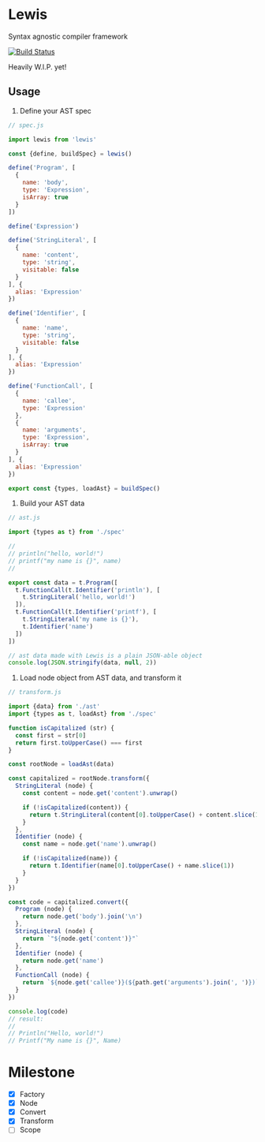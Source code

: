 Lewis
======

Syntax agnostic compiler framework

[![Build Status](https://travis-ci.org/HyeonuPark/Lewis.svg?branch=master)](https://travis-ci.org/HyeonuPark/Lewis)

Heavily W.I.P. yet!

## Usage

1. Define your AST spec

```js
// spec.js

import lewis from 'lewis'

const {define, buildSpec} = lewis()

define('Program', [
  {
    name: 'body',
    type: 'Expression',
    isArray: true
  }
])

define('Expression')

define('StringLiteral', [
  {
    name: 'content',
    type: 'string',
    visitable: false
  }
], {
  alias: 'Expression'
})

define('Identifier', [
  {
    name: 'name',
    type: 'string',
    visitable: false
  }
], {
  alias: 'Expression'
})

define('FunctionCall', [
  {
    name: 'callee',
    type: 'Expression'
  },
  {
    name: 'arguments',
    type: 'Expression',
    isArray: true
  }
], {
  alias: 'Expression'
})

export const {types, loadAst} = buildSpec()
```

1. Build your AST data

```js
// ast.js

import {types as t} from './spec'

//
// println("hello, world!")
// printf("my name is {}", name)
//

export const data = t.Program([
  t.FunctionCall(t.Identifier('println'), [
    t.StringLiteral('hello, world!')
  ]),
  t.FunctionCall(t.Identifier('printf'), [
    t.StringLiteral('my name is {}'),
    t.Identifier('name')
  ])
])

// ast data made with Lewis is a plain JSON-able object
console.log(JSON.stringify(data, null, 2))
```

1. Load node object from AST data, and transform it

```js
// transform.js

import {data} from './ast'
import {types as t, loadAst} from './spec'

function isCapitalized (str) {
  const first = str[0]
  return first.toUpperCase() === first
}

const rootNode = loadAst(data)

const capitalized = rootNode.transform({
  StringLiteral (node) {
    const content = node.get('content').unwrap()

    if (!isCapitalized(content)) {
      return t.StringLiteral(content[0].toUpperCase() + content.slice(1))
    }
  },
  Identifier (node) {
    const name = node.get('name').unwrap()

    if (!isCapitalized(name)) {
      return t.Identifier(name[0].toUpperCase() + name.slice(1))
    }
  }
})

const code = capitalized.convert({
  Program (node) {
    return node.get('body').join('\n')
  },
  StringLiteral (node) {
    return `"${node.get('content')}"`
  },
  Identifier (node) {
    return node.get('name')
  },
  FunctionCall (node) {
    return `${node.get('callee')}(${path.get('arguments').join(', ')})`
  }
})

console.log(code)
// result:
//
// Println("Hello, world!")
// Printf("My name is {}", Name)
```

# Milestone

- [x] Factory
- [x] Node
- [x] Convert
- [x] Transform
- [ ] Scope
